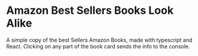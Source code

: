 # Amazon Best Sellers Books Look Alike

A simple copy of the best Sellers Amazon Books, made with typescript and React. Clicking on any part of the book card sends the info to the console.
